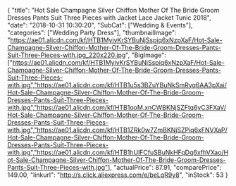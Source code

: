 {
	"title": "Hot Sale Champagne Silver Chiffon Mother Of The Bride Groom Dresses Pants Suit Three Pieces with Jacket Lace Jacket Tunic 2018",
	"date": "2018-10-31 10:30:20",
	"SubCat": ["Wedding & Events"],
	"categories": ["Wedding Party Dress"],
	"thumbnailImage": "https://ae01.alicdn.com/kf/HTB1MyivKrSYBuNjSspiq6xNzpXaF/Hot-Sale-Champagne-Silver-Chiffon-Mother-Of-The-Bride-Groom-Dresses-Pants-Suit-Three-Pieces-with.jpg_220x220.jpg",
	"BigImage": ["https://ae01.alicdn.com/kf/HTB1MyivKrSYBuNjSspiq6xNzpXaF/Hot-Sale-Champagne-Silver-Chiffon-Mother-Of-The-Bride-Groom-Dresses-Pants-Suit-Three-Pieces-with.jpg","https://ae01.alicdn.com/kf/HTB1u5s3BZuYBuNkSmRyq6AA3pXai/Hot-Sale-Champagne-Silver-Chiffon-Mother-Of-The-Bride-Groom-Dresses-Pants-Suit-Three-Pieces-with.jpg","https://ae01.alicdn.com/kf/HTB1ooM.xnCWBKNjSZFtq6yC3FXaV/Hot-Sale-Champagne-Silver-Chiffon-Mother-Of-The-Bride-Groom-Dresses-Pants-Suit-Three-Pieces-with.jpg","https://ae01.alicdn.com/kf/HTB1ZRk0w7ZmBKNjSZPiq6xFNVXaP/Hot-Sale-Champagne-Silver-Chiffon-Mother-Of-The-Bride-Groom-Dresses-Pants-Suit-Three-Pieces-with.jpg","https://ae01.alicdn.com/kf/HTB1hUlFCfuSBuNkHFqDq6xfhVXao/Hot-Sale-Champagne-Silver-Chiffon-Mother-Of-The-Bride-Groom-Dresses-Pants-Suit-Three-Pieces-with.jpg"],
	"actualPrice": 87.91,
	"comparePrice": 149.00,
	"linkurl": "http://s.click.aliexpress.com/e/beLqR9y8",
	"inStock": 53
}
